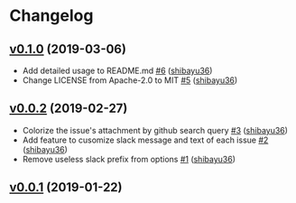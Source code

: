 # Changelog

## [v0.1.0](https://github.com/shibayu36/notify-issues-to-slack/compare/v0.0.2...v0.1.0) (2019-03-06)

* Add detailed usage to README.md [#6](https://github.com/shibayu36/notify-issues-to-slack/pull/6) ([shibayu36](https://github.com/shibayu36))
* Change LICENSE from Apache-2.0 to MIT [#5](https://github.com/shibayu36/notify-issues-to-slack/pull/5) ([shibayu36](https://github.com/shibayu36))

## [v0.0.2](https://github.com/shibayu36/notify-issues-to-slack/compare/86a22d66ad36...v0.0.2) (2019-02-27)

* Colorize the issue's attachment by github search query [#3](https://github.com/shibayu36/notify-issues-to-slack/pull/3) ([shibayu36](https://github.com/shibayu36))
* Add feature to cusomize slack message and text of each issue [#2](https://github.com/shibayu36/notify-issues-to-slack/pull/2) ([shibayu36](https://github.com/shibayu36))
* Remove useless slack prefix from options [#1](https://github.com/shibayu36/notify-issues-to-slack/pull/1) ([shibayu36](https://github.com/shibayu36))

## [v0.0.1](https://github.com/shibayu36/notify-issues-to-slack/compare/86a22d66ad36...v0.0.1) (2019-01-22)

